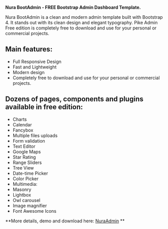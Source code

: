 **Nura BootAdmin - FREE Bootstrap Admin Dashboard Template.**

Nura BootAdmin is a clean and modern admin template built with Bootstrap 4. It stands out with its clean design and elegant typography. Pike Admin Free edition is completely free to download and use for your personal or commercial projects.

## Main features:

- Full Responsive Design
- Fast and Lightweight
- Modern design
- Completely free to download and use for your personal or commercial projects.

## Dozens of pages, components and plugins available in free edition:

- Charts
- Calendar
- Fancybox
- Multiple files uploads
- Form validation
- Text Editor
- Google Maps
- Star Rating
- Range Sliders
- Tree View
- Date-time Picker
- Color Picker
- Multimedia:
- Masonry
- Lightbox
- Owl carousel
- Image magnifier
- Font Awesome Icons

**More details, demo and download here: [NuraAdmin](https://bootstrap24.com/template/nura-admin-4-free-bootstrap-admin-template)  **
